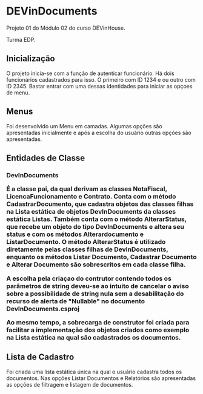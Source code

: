 <h1>DEVinDocuments</h1>
<p>Projeto 01 do Módulo 02 do curso DEVinHouse.</p>
<p>Turma EDP.</p>

<h2>Inicialização</h2>
<p> O projeto inicia-se com a função de autenticar funcionário. Há dois funcionários cadastrados para isso. O primeiro com ID 1234 e ou outro com ID 2345. Bastar entrar com uma dessas identidades para iniciar as opçoes de menu.</p>

<h2>Menus</h2>
<p> Foi desenvolvido um Menu em camadas. Algumas opções são apresentadas inicialmente e após a escolha do usuário outras opções são apresentadas.</p>

<h2>Entidades de Classe</h2>
<h3>DevInDocuments</>
<p>É a classe pai, da qual derivam as classes NotaFiscal, LicencaFuncionamento e Contrato. Conta com o método CadastrarDocumento, que cadastra objetos das classes filhas na Lista estática de objetos DevInDocuments da classes estática Listas. Também conta com o método AlterarStatus, que recebe um objeto do tipo DevInDocuments e altera seu status e com os métodos Alterardocumento e ListarDocumento. O método AlterarStatus é utilizado diretamente pelas classes filhas de DevInDocuments, enquanto os métodos Listar Documento, Cadastrar Documento e Alterar Documento são sobrescritos em cada classe filha.<p>

<p>A escolha pela criaçao do contrutor contendo todos os parâmetros de string deveu-se ao intuito de cancelar o aviso sobre a possibilidade de string nula sem a desabilitação do recurso de alerta de "Nullable" no documento DevInDocuments.csproj</p>

<p> Ao mesmo tempo, a sobrecarga de construtor foi criada para facilitar a implementação dos objetos criados como exemplo na Lista estática na qual são cadastrados os documentos.</p>

<h2>Lista de Cadastro</h2>
<p>Foi criada uma lista estática única na qual o usuário cadastra todos os documentos. Nas opções Listar Documentos e Relatórios são apresentadas as opções de filtragem e listagem de documentos.<p>